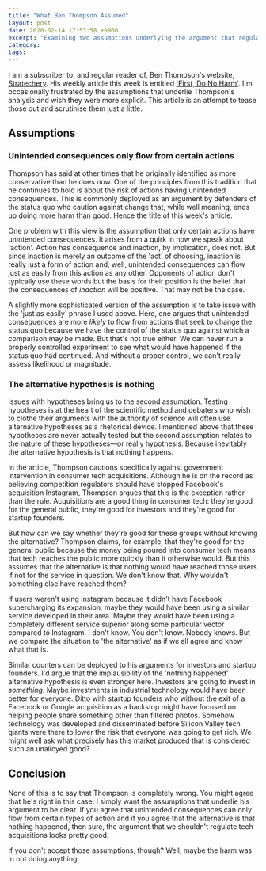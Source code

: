 ```yaml
---
title: "What Ben Thompson Assumed"
layout: post
date: 2020-02-14 17:53:58 +0900
excerpt: "Examining two assumptions underlying the argument that regulators shouldn't block consumer tech acquisitions."
category: 
tags: 
---
```


I am a subscriber to, and regular reader of, Ben Thompson's website, [Stratechery][]. His weekly article this week is entitled ['First, Do No Harm'][article]. I'm occasionally frustrated by the assumptions that underlie Thompson's analysis and wish they were more explicit. This article is an attempt to tease those out and scrutinise them just a little.

[Stratechery]: https://stratechery.com "Visit the Stratechery website"

[article]: https://stratechery.com/2020/first-do-no-harm/ "Read 'First, Do No Harm' on Stratechery"

## Assumptions

### Unintended consequences only flow from certain actions

Thompson has said at other times that he originally identified as more conservative than he does now. One of the principles from this tradition that he continues to hold is about the risk of actions having unintended consequences. This is commonly deployed as an argument by defenders of the status quo who caution against change that, while well meaning, ends up doing more harm than good.
Hence the title of this week's article.

One problem with this view is the assumption that only certain actions have unintended consequences. It arises from a quirk in how we speak about 'action'. Action has consequence and inaction, by implication, does not. But since inaction is merely an outcome of the 'act' of choosing, inaction is really just a form of action and, well, unintended consequences can flow just as easily from this action as any other. Opponents of action don't typically use these words but the basis for their position is the belief that the consequences of _inaction_ will be positive. That may not be the case.

A slightly more sophisticated version of the assumption is to take issue with the 'just as easily' phrase I used above. Here, one argues that unintended consequences are more _likely_ to flow from actions that seek to change the status quo because we have the control of the status quo against which a comparison may be made. But that's not true either. We can never run a properly controlled experiment to see what would have happened if the status quo had continued. And without a proper control, we can't really assess likelihood or magnitude.

### The alternative hypothesis is nothing

Issues with hypotheses bring us to the second assumption. Testing hypotheses is at the heart of the scientific method and debaters who wish to clothe their arguments with the authority of science will often use alternative hypotheses as a rhetorical device. I mentioned above that these hypotheses are never actually tested but the second assumption relates to the nature of these hypotheses—or really hypothesis. Because inevitably the alternative hypothesis is that nothing happens.

In the article, Thompson cautions specifically against government intervention in consumer tech acquisitions. Although he is on the record as believing competition regulators should have stopped Facebook's acquisition Instagram, Thompson argues that this is the exception rather than the rule. Acquisitions are a good thing in consumer tech: they're good for the general public, they're good for investors and they're good for startup founders.

But how can we say whether they're good for these groups without knowing the alternative? Thompson claims, for example, that they're good for the general public because the money being poured into consumer tech means that tech reaches the public more quickly than it otherwise would. But this assumes that the alternative is that nothing would have reached those users if not for the service in question. We don't know that. Why wouldn't something else have reached them?

If users weren't using Instagram because it didn't have Facebook supercharging its expansion, maybe they would have been using a similar service developed in their area. Maybe they would have been using a completely different service superior along some particular vector compared to Instagram. I don't know. You don't know. Nobody knows. But we compare the situation to 'the alternative' as if we all agree and know what that is.

Similar counters can be deployed to his arguments for investors and startup founders. I'd argue that the implausibility of the 'nothing happened' alternative hypothesis is even stronger here. Investors are going to invest in _something_. Maybe investments in industrial technology would have been better for everyone. Ditto with startup founders who without the exit of a Facebook or Google acquisition as a backstop might have focused on helping people share something other than filtered photos. Somehow technology was developed and disseminated before Silicon Valley tech giants were there to lower the risk that everyone was going to get rich. We might well ask what precisely has this market produced that is considered such an unalloyed good?

## Conclusion

None of this is to say that Thompson is completely wrong. You might agree that he's right in this case. I simply want the assumptions that underlie his argument to be clear. If you agree that unintended consequences can only flow from certain types of action and if you agree that the alternative is that nothing happened, then sure, the argument that we shouldn't regulate tech acquisitions looks pretty good.

If you don't accept those assumptions, though? Well, maybe the harm was in not doing anything.